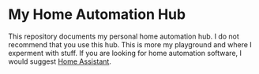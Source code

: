 # My Home Automation Hub

This repository documents my personal home automation hub. I do not recommend that you use this hub. This is more my playground and where I experment with stuff. If you are looking for home automation software, I would suggest [Home Assistant](https://www.home-assistant.io).